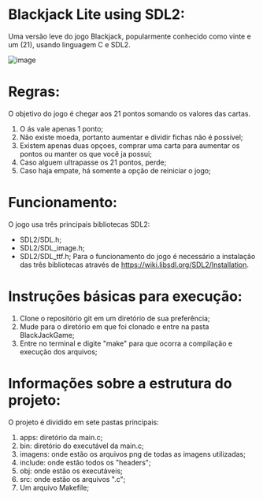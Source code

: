 
# Blackjack Lite using SDL2:

Uma versão leve do jogo Blackjack, popularmente conhecido como vinte e um (21), usando linguagem C e SDL2.

![image](https://github.com/user-attachments/assets/c090245e-f655-4685-ab07-1dc851bab66c)

# Regras:

O objetivo do jogo é chegar aos 21 pontos somando os valores das cartas.
1) O ás vale apenas 1 ponto;
2) Não existe moeda, portanto aumentar e dividir fichas não é possível;
3) Existem apenas duas opçoes, comprar uma carta para aumentar os pontos ou manter os que você ja possui;
4) Caso alguem ultrapasse os 21 pontos, perde;
5) Caso haja empate, há somente a opção de reiniciar o jogo;

# Funcionamento:

O jogo usa três principais bibliotecas SDL2:
- SDL2/SDL.h;
- SDL2/SDL_image.h;
- SDL2/SDL_ttf.h;
Para o funcionamento do jogo é necessário a instalação das três bibliotecas através de https://wiki.libsdl.org/SDL2/Installation.

# Instruções básicas para execução:

1) Clone o repositório git em um diretório de sua preferência;
2) Mude para o diretório em que foi clonado e entre na pasta BlackJackGame;
3) Entre no terminal e digite "make" para que ocorra a compilação e execução dos arquivos;

# Informações sobre a estrutura do projeto:

O projeto é dividido em sete pastas principais:

1) apps: diretório da main.c;
2) bin: diretório do executável da main.c;
3) imagens: onde estão os arquivos png de todas as imagens utilizadas;
4) include: onde estão todos os "headers";
5) obj: onde estão os executáveis;
6) src: onde estão os arquivos ".c";
7) Um arquivo Makefile;



